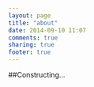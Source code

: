 ```yaml
---
layout: page
title: "about"
date: 2014-09-10 11:07
comments: true
sharing: true
footer: true
---
```

##Constructing...